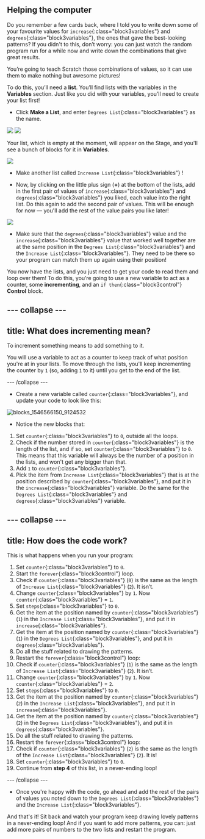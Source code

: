 ## Helping the computer

Do you remember a few cards back, where I told you to write down some of your favourite values for `increase`{:class="block3variables"} and `degrees`{:class="block3variables"}, the ones that gave the best-looking patterns? If you didn't to this, don’t worry: you can just watch the random program run for a while now and write down the combinations that give great results.

You’re going to teach Scratch those combinations of values, so it can use them to make nothing but awesome pictures!

To do this, you’ll need a **list**. You’ll find lists with the variables in the **Variables** section. Just like you did with your variables, you’ll need to create your list first! 

+ Click **Make a List**, and enter `Degrees List`{:class="block3variables"} as the name.

![](images/makeAList.png) ![](images/nameList.png)

Your list, which is empty at the moment, will appear on the Stage, and you'll see a bunch of blocks for it in **Variables**.

![](images/listBlocks.png)

+ Make another list called `Increase List`{:class="block3variables"} !

+ Now, by clicking on the little plus sign (**+**) at the bottom of the lists, add in the first pair of values of `increase`{:class="block3variables"} and `degrees`{:class="block3variables"} you liked, each value into the right list. Do this again to add the second pair of values. This will be enough for now — you'll add the rest of the value pairs you like later!

![](images/helping2.png)

+ Make sure that the `degrees`{:class="block3variables"} value and the `increase`{:class="block3variables"} value that worked well together are at the same position in the `Degrees List`{:class="block3variables"} and the `Increase List`{:class="block3variables"}. They need to be there so your program can match them up again using their position!

You now have the lists, and you just need to get your code to read them and loop over them! To do this, you’re going to use a new variable to act as a counter, some **incrementing**, and an `if then`{:class="block3control"} **Control** block. 

--- collapse ---
---
title: What does incrementing mean?
---

To increment something means to add something to it.

You will use a variable to act as a counter to keep track of what position you're at in your lists. To move through the lists, you'll keep incrementing the counter by `1` (so, adding `1` to it) until you get to the end of the list.

--- /collapse ---

+ Create a new variable called `counter`{:class="block3variables"}, and update your code to look like this:
 
![blocks_1546566150_9124532](images/blocks_1546566150_9124532.png)

+ Notice the new blocks that:
 1. Set `counter`{:class="block3variables"} to `0`, outside all the loops.
 2. Check if the number stored in `counter`{:class="block3variables"} is the length of the list, and if so, set `counter`{:class="block3variables"} to `0`. This means that this variable will always be the number of a position in the lists, and won't get any bigger than that.
 3. Add `1` to `counter`{:class="block3variables"}.
 4. Pick the item from `Increase List`{:class="block3variables"} that is at the position described by `counter`{:class="block3variables"}, and put it in the `increase`{:class="block3variables"} variable. Do the same for the `Degrees List`{:class="block3variables"} and `degrees`{:class="block3variables"} variable.

--- collapse ---
---
title: How does the code work?
---

This is what happens when you run your program:

1. Set `counter`{:class="block3variables"} to `0`.
2. Start the `forever`{:class="block3control"} loop.
3. Check if `counter`{:class="block3variables"} (`0`) is the same as the length of `Increase List`{:class="block3variables"} (`2`). It isn’t.
4. Change `counter`{:class="block3variables"} by `1`. Now `counter`{:class="block3variables"} = `1`.
5. Set `steps`{:class="block3variables"} to `0`.
6. Get the item at the position named by `counter`{:class="block3variables"} (`1`) in the `Increase List`{:class="block3variables"}, and put it in `increase`{:class="block3variables"}.
7. Get the item at the position named by `counter`{:class="block3variables"} (`1`) in the `Degrees List`{:class="block3variables"}, and put it in `degrees`{:class="block3variables"}.
8. Do all the stuff related to drawing the patterns.
9. Restart the `forever`{:class="block3control"} loop:
10. Check if `counter`{:class="block3variables"} (`1`) is the same as the length of `Increase List`{:class="block3variables"} (`2`). It isn’t.
11. Change `counter`{:class="block3variables"} by `1`. Now `counter`{:class="block3variables"} = `2`.
12. Set `steps`{:class="block3variables"} to `0`.
13. Get the item at the position named by `counter`{:class="block3variables"} (`2`) in the `Increase List`{:class="block3variables"}, and put it in `increase`{:class="block3variables"}.
14. Get the item at the position named by `counter`{:class="block3variables"} (`2`) in the `Degrees List`{:class="block3variables"}, and put it in `degrees`{:class="block3variables"}.
15. Do all the stuff related to drawing the patterns.
16. Restart the `forever`{:class="block3control"} loop:
17. Check if `counter`{:class="block3variables"} (`2`) is the same as the length of the `Increase List`{:class="block3variables"} (`2`). It is!
18. Set `counter`{:class="block3variables"} to `0`.
19. Continue from **step 4** of this list, in a never-ending loop!

--- /collapse ---

+ Once you're happy with the code, go ahead and add the rest of the pairs of values you noted down to the `Degrees List`{:class="block3variables"} and the `Increase List`{:class="block3variables"}. 

And that's it! Sit back and watch your program keep drawing lovely patterns in a never-ending loop! And if you want to add more patterns, you can: just add more pairs of numbers to the two lists and restart the program.
